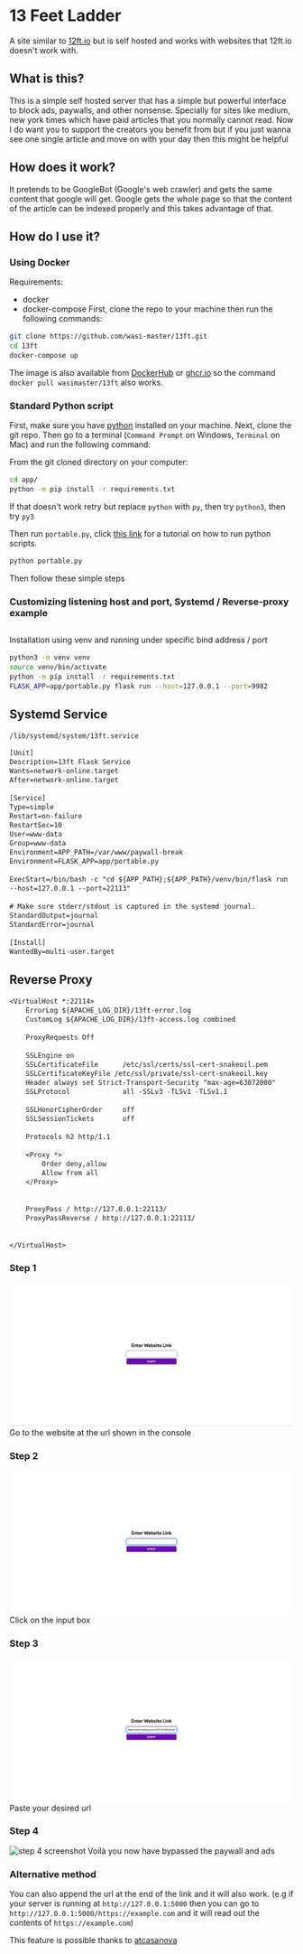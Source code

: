 # 13 Feet Ladder

A site similar to [12ft.io](https://12ft.io) but is self hosted and works with websites that 12ft.io doesn't work with.

## What is this?

This is a simple self hosted server that has a simple but powerful interface to block ads, paywalls, and other nonsense. Specially for sites like medium, new york times which have paid articles that you normally cannot read. Now I do want you to support the creators you benefit from but if you just wanna see one single article and move on with your day then this might be helpful

## How does it work?

It pretends to be GoogleBot (Google's web crawler) and gets the same content that google will get. Google gets the whole page so that the content of the article can be indexed properly and this takes advantage of that.

## How do I use it?

### Using Docker

Requirements:
- docker
- docker-compose
First, clone the repo to your machine then run the following commands:

```sh
git clone https://github.com/wasi-master/13ft.git
cd 13ft
docker-compose up
```

The image is also available from [DockerHub](https://hub.docker.com/r/wasimaster/13ft "docker pull wasimaster/13ft") or [ghcr.io](https://github.com/wasi-master/13ft/pkgs/container/13ft "docker pull ghcr.io/wasi-master/13ft:0.2.3") so the command `docker pull wasimaster/13ft` also works.

### Standard Python script

First, make sure you have [python](https://python.org) installed on your machine. Next, clone the git repo. Then go to a terminal (`Command Prompt` on Windows, `Terminal` on Mac) and run the following command:

From the git cloned directory on your computer:

```sh
cd app/
python -m pip install -r requirements.txt
```

If that doesn't work retry but replace `python` with `py`, then try `python3`, then try `py3`

Then run `portable.py`, click [this link](https://realpython.com/run-python-scripts/) for a tutorial on how to run python scripts.

```sh
python portable.py
```

Then follow these simple steps

### Customizing listening host and port, Systemd / Reverse-proxy example

## 

Installation using venv and running under specific bind address / port

```sh
python3 -m venv venv
source venv/bin/activate
python -m pip install -r requirements.txt
FLASK_APP=app/portable.py flask run --host=127.0.0.1 --port=9982
```

## Systemd Service

```
/lib/systemd/system/13ft.service
```

```
[Unit]
Description=13ft Flask Service
Wants=network-online.target
After=network-online.target

[Service]
Type=simple
Restart=on-failure
RestartSec=10
User=www-data
Group=www-data
Environment=APP_PATH=/var/www/paywall-break
Environment=FLASK_APP=app/portable.py

ExecStart=/bin/bash -c "cd ${APP_PATH};${APP_PATH}/venv/bin/flask run --host=127.0.0.1 --port=22113"

# Make sure stderr/stdout is captured in the systemd journal.
StandardOutput=journal
StandardError=journal

[Install]
WantedBy=multi-user.target
```

## Reverse Proxy

```
<VirtualHost *:22114>
    ErrorLog ${APACHE_LOG_DIR}/13ft-error.log
    CustomLog ${APACHE_LOG_DIR}/13ft-access.log combined

    ProxyRequests Off

    SSLEngine on
    SSLCertificateFile      /etc/ssl/certs/ssl-cert-snakeoil.pem
    SSLCertificateKeyFile /etc/ssl/private/ssl-cert-snakeoil.key
    Header always set Strict-Transport-Security "max-age=63072000"
    SSLProtocol             all -SSLv3 -TLSv1 -TLSv1.1

    SSLHonorCipherOrder     off
    SSLSessionTickets       off

    Protocols h2 http/1.1

    <Proxy *>
        Order deny,allow
        Allow from all
    </Proxy>


    ProxyPass / http://127.0.0.1:22113/
    ProxyPassReverse / http://127.0.0.1:22113/


</VirtualHost>
```


### Step 1

![step 1 screenshot](screenshots/step-1.png)
Go to the website at the url shown in the console

### Step 2

![step 2 screenshot](screenshots/step-2.png)
Click on the input box

### Step 3

![step 3 screenshot](screenshots/step-3.png)
Paste your desired url

### Step 4

![step 4 screenshot](screenshots/step-4.gif)
Voilà you now have bypassed the paywall and ads

### Alternative method

You can also append the url at the end of the link and it will also work. (e.g if your server is running at `http://127.0.0.1:5000` then you can go to `http://127.0.0.1:5000/https://example.com` and it will read out the contents of `https://example.com`)

This feature is possible thanks to [atcasanova](https://github.com/atcasanova)
